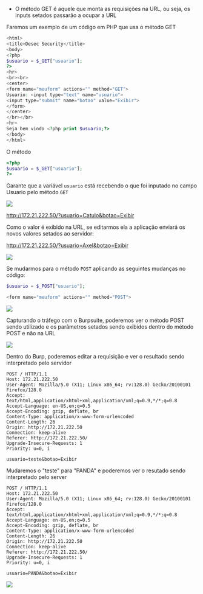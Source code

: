- O método GET é aquele que monta as requisições na URL, ou seja, os inputs setados passarão a ocupar a URL

Faremos um exemplo de um código em PHP que usa o método GET

```php
<html>
<title>Desec Security</title>
<body>
<?php
$usuario = $_GET["usuario"];
?>
<hr>
<br><br>
<center>
<form name="meuform" actions="" method="GET">
Usuario: <input type="text" name="usuario">
<input type="submit" name="botao" value="Exibir">
</form>
</center>
</br></br>
<hr>
Seja bem vindo <?php print $usuario;?>
</body>
</html>
```

O método
```php
<?php
$usuario = $_GET["usuario"];
?>
```
Garante que a variável `usuario` está recebendo o que foi inputado no campo Usuario pelo método `GET` 

![](https://github.com/MrCat2357/web-hacking/blob/f0dac262b8463a59c58ab713fba226fc3e59f12b/imagens/parte%201/4%20M%C3%A9todos%20GET%20x%20POST/4%20img%201.png)

http://172.21.222.50/?usuario=Catulo&botao=Exibir

Como o valor é exibido na URL, se editarmos ela a aplicação enviará os novos valores setados ao servidor:

http://172.21.222.50/?usuario=Axel&botao=Exibir

![](https://github.com/MrCat2357/web-hacking/blob/f0dac262b8463a59c58ab713fba226fc3e59f12b/imagens/parte%201/4%20M%C3%A9todos%20GET%20x%20POST/4%20img%202.png)

Se mudarmos para o método `POST` aplicando as seguintes mudanças no código:

```php
$usuario = $_POST["usuario"];

<form name="meuform" actions="" method="POST">
```

![](https://github.com/MrCat2357/web-hacking/blob/f0dac262b8463a59c58ab713fba226fc3e59f12b/imagens/parte%201/4%20M%C3%A9todos%20GET%20x%20POST/4%20img%203.png)

Capturando o tráfego com o Burpsuite, poderemos ver o método POST sendo utilizado e os parâmetros setados sendo exibidos dentro do método POST e não na URL

![](https://github.com/MrCat2357/web-hacking/blob/f0dac262b8463a59c58ab713fba226fc3e59f12b/imagens/parte%201/4%20M%C3%A9todos%20GET%20x%20POST/4%20img%204.png)

Dentro do Burp, poderemos editar a requisição e ver o resultado sendo interpretado pelo servidor

```http
POST / HTTP/1.1
Host: 172.21.222.50
User-Agent: Mozilla/5.0 (X11; Linux x86_64; rv:128.0) Gecko/20100101 Firefox/128.0
Accept: text/html,application/xhtml+xml,application/xml;q=0.9,*/*;q=0.8
Accept-Language: en-US,en;q=0.5
Accept-Encoding: gzip, deflate, br
Content-Type: application/x-www-form-urlencoded
Content-Length: 26
Origin: http://172.21.222.50
Connection: keep-alive
Referer: http://172.21.222.50/
Upgrade-Insecure-Requests: 1
Priority: u=0, i

usuario=teste&botao=Exibir
```

Mudaremos o "teste" para "PANDA" e poderemos ver o resutado sendo interpretado pelo server

```http
POST / HTTP/1.1
Host: 172.21.222.50
User-Agent: Mozilla/5.0 (X11; Linux x86_64; rv:128.0) Gecko/20100101 Firefox/128.0
Accept: text/html,application/xhtml+xml,application/xml;q=0.9,*/*;q=0.8
Accept-Language: en-US,en;q=0.5
Accept-Encoding: gzip, deflate, br
Content-Type: application/x-www-form-urlencoded
Content-Length: 26
Origin: http://172.21.222.50
Connection: keep-alive
Referer: http://172.21.222.50/
Upgrade-Insecure-Requests: 1
Priority: u=0, i

usuario=PANDA&botao=Exibir
```

![](https://github.com/MrCat2357/web-hacking/blob/f0dac262b8463a59c58ab713fba226fc3e59f12b/imagens/parte%201/4%20M%C3%A9todos%20GET%20x%20POST/4%20img%205.png)
